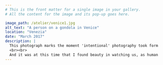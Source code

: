 ```yaml
---
# This is the front matter for a single image in your gallery.
# All the content for the image and its pop-up goes here.

image_path: /atelier/venice1.jpg
alt_text: "A person on a gondola in Venice"
location: "Venezia"
date: "March 2017"
description: |
  This photograph marks the moment 'intentional' photography took form in my mind. It is the convergence of a certain place at a certain time—with equipment ready, and an awareness of the story waiting to be told. Some might call this luck; I call it deliberate intention.
  <br><br>
  And it was at this time that I found beauty in watching us, as human beings, in our daily existence. From the highest peaks of our accomplishments to the quiet grace of daily routines, I wish to have them all. Maybe it is the appreciation for life itself, however human-centric. Admittedly, I never take pride in capturing nature and landscape pictures.
---
```

